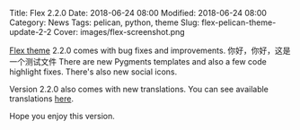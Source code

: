 Title: Flex 2.2.0
Date: 2018-06-24 08:00
Modified: 2018-06-24 08:00
Category: News
Tags: pelican, python, theme
Slug: flex-pelican-theme-update-2-2
Cover: images/flex-screenshot.png

[Flex theme](https://github.com/alexandrevicenzi/Flex) 2.2.0 comes with bug fixes and improvements.
你好，你好，这是一个测试文件
There are new Pygments templates and also a few code highlight fixes. There's also new social icons.

Version 2.2.0 also comes with new translations. You can see available translations [here](https://github.com/alexandrevicenzi/Flex/wiki/Translations).

Hope you enjoy this version.
